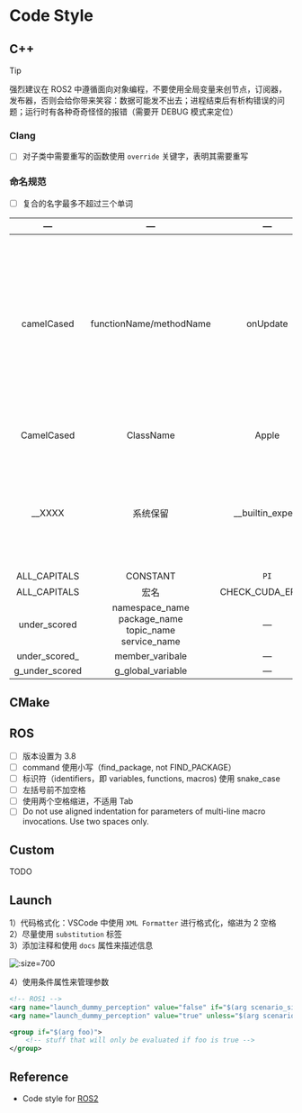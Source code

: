 # Code Style

## C++

> [!tip]
> 强烈建议在 ROS2 中遵循面向对象编程，不要使用全局变量来创节点，订阅器，发布器，否则会给你带来笑容：数据可能发不出去；进程结束后有析构错误的问题；运行时有各种奇奇怪怪的报错（需要开 DEBUG 模式来定位）

### Clang

- [ ] 对子类中需要重写的函数使用 `override` 关键字，表明其需要重写

### 命名规范

- [ ] 复合的名字最多不超过三个单词

|       —        |                                 —                                  |        —         |             —             |
|:--------------:|:------------------------------------------------------------------:|:----------------:|:-------------------------:|
|   camelCased   |                      functionName/methodName                       |     onUpdate     | 函数名和方法代表执行某些行为，所以命名一般是动态的 |
|   CamelCased   |                             ClassName                              |      Apple       |           一般是名词           |
|     __XXXX     |                                系统保留                                | __builtin_expect |      一般开发者不需要修改这方面内容      |
|  ALL_CAPITALS  |                              CONSTANT                              |       `PI`       |             —             |
|  ALL_CAPITALS  |                                 宏名                                 | CHECK_CUDA_ERROR |             —             |
|  under_scored  | namespace_name<br />package_name<br />topic_name<br />service_name |        —         |             —             |
| under_scored_  |                          member_varibale                           |        —         |             —             |
| g_under_scored |                         g_global_variable                          |        —         |             —             |

## CMake

## ROS

- [ ] 版本设置为 3.8
- [ ] command 使用小写（find_package, not FIND_PACKAGE）
- [ ] 标识符（identifiers，即 variables, functions, macros) 使用 snake_case
- [ ] 左括号前不加空格
- [ ] 使用两个空格缩进，不适用 Tab
- [ ] Do not use aligned indentation for parameters of multi-line macro invocations. Use two spaces only.

## Custom

TODO

## Launch

1）代码格式化：VSCode 中使用 `XML Formatter` 进行格式化，缩进为 2 空格 \
2）尽量使用 `substitution` 标签 \
3）添加注释和使用 `docs` 属性来描述信息

![](https://natsu-akatsuki.oss-cn-guangzhou.aliyuncs.com/img/xUZKgvoo1W7666ia.png!thumbnail ':size=700')

4）使用条件属性来管理参数

[//]: # (@formatter:off)
```xml
<!-- ROS1 -->
<arg name="launch_dummy_perception" value="false" if="$(arg scenario_simulation)"/>
<arg name="launch_dummy_perception" value="true" unless="$(arg scenario_simulation)"/>

<group if="$(arg foo)">
    <!-- stuff that will only be evaluated if foo is true -->
</group>
```
[//]: # (@formatter:on)

## Reference

- Code style for [ROS2](https://docs.ros.org/en/iron/The-ROS2-Project/Contributing/Code-Style-Language-Versions.html)